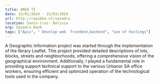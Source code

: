 ```yaml
---
title: AREA TI
date: 15/01/2024 - 15/03/2024
url: http://ropibbe.nf/savadru
location: Santa Cruz- Bolivia    
org: Savadru Bank
tags: ["Apis", " Develop web  frondend,backend", "use of hostings"]
---
```


A Geographic Information project was started through the implementation of the library
Leaflet. This project provided detailed descriptions of lots, blocks, streets and neighborhoods, offering
a comprehensive vision of the geographical environment. Additionally, I played a fundamental role in providing support
technical support to the various Urbanor SA office workers, ensuring efficient and optimized operation of
the technological tools used in the company.
